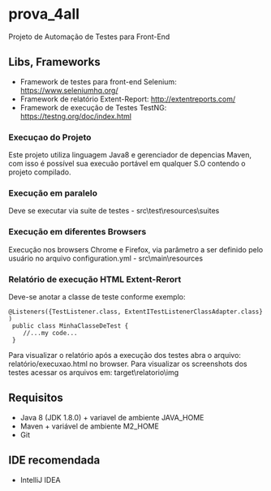 # prova_4all

Projeto de Automação de Testes para Front-End

## Libs, Frameworks
- Framework de testes para front-end Selenium: https://www.seleniumhq.org/
- Framework de relatório Extent-Report: http://extentreports.com/
- Framework de execução de Testes TestNG: https://testng.org/doc/index.html

### Execuçao do Projeto
Este projeto utiliza linguagem Java8 e gerenciador de depencias Maven, com isso é possível sua execuão portável em qualquer S.O contendo o projeto compilado.

### Execução em paralelo
Deve se executar via suite de testes - src\test\resources\suites

### Execução em diferentes Browsers
Execução nos browsers Chrome e Firefox, via parâmetro a ser definido pelo usuário no arquivo configuration.yml - src\main\resources

### Relatório de execução HTML Extent-Rerort
Deve-se anotar a classe de teste conforme exemplo:
```
@Listeners({TestListener.class, ExtentITestListenerClassAdapter.class} )
 public class MinhaClasseDeTest {
    //...my code... 
 }   
 ```

Para visualizar o relatório após a execução dos testes abra o arquivo: relatório/execuxao.html no browser.
Para visualizar os screenshots dos testes acessar os arquivos em: target\relatorio\img

## Requisitos
- Java 8 (JDK 1.8.0) + variavel de ambiente JAVA_HOME
- Maven + variável de ambiente M2_HOME
- Git

## IDE recomendada
- IntelliJ IDEA
